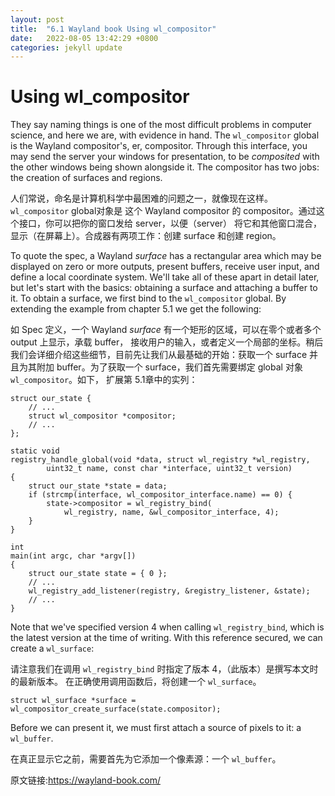 ```yaml
---
layout: post
title:  "6.1 Wayland book Using wl_compositor"
date:   2022-08-05 13:42:29 +0800
categories: jekyll update
---
```

# Using wl_compositor

They say naming things is one of the most difficult problems in computer
science, and here we are, with evidence in hand. The `wl_compositor` global is
the Wayland compositor's, er, compositor. Through this interface, you may
send the server your windows for presentation, to be *composited* with the
other windows being shown alongside it. The compositor has two jobs: the
creation of surfaces and regions.

人们常说，命名是计算机科学中最困难的问题之一，就像现在这样。`wl_compositor` global对象是
这个 Wayland compositor 的 compositor。通过这个接口，你可以把你的窗口发给 server，以便（server）
将它和其他窗口混合，显示（在屏幕上）。合成器有两项工作：创建 surface 和创建 region。


To quote the spec, a Wayland *surface* has a rectangular area which may be
displayed on zero or more outputs, present buffers, receive user input, and
define a local coordinate system. We'll take all of these apart in detail later,
but let's start with the basics: obtaining a surface and attaching a buffer to
it. To obtain a surface, we first bind to the `wl_compositor` global. By
extending the example from chapter 5.1 we get the following:

如 Spec 定义，一个 Wayland *surface* 有一个矩形的区域，可以在零个或者多个 output 上显示，承载 buffer，
接收用户的输入，或者定义一个局部的坐标。稍后我们会详细介绍这些细节，目前先让我们从最基础的开始：获取一个
surface 并且为其附加 buffer。为了获取一个 surface，我们首先需要绑定 global 对象 `wl_compositor`。如下，
扩展第 5.1章中的实列：

```
struct our_state {
    // ...
    struct wl_compositor *compositor;
    // ...
};

static void
registry_handle_global(void *data, struct wl_registry *wl_registry,
		uint32_t name, const char *interface, uint32_t version)
{
    struct our_state *state = data;
    if (strcmp(interface, wl_compositor_interface.name) == 0) {
        state->compositor = wl_registry_bind(
            wl_registry, name, &wl_compositor_interface, 4);
    }
}

int
main(int argc, char *argv[])
{
    struct our_state state = { 0 };
    // ...
    wl_registry_add_listener(registry, &registry_listener, &state);
    // ...
}
```

Note that we've specified version 4 when calling `wl_registry_bind`, which is
the latest version at the time of writing. With this reference secured, we can
create a `wl_surface`:

请注意我们在调用 `wl_registry_bind` 时指定了版本 4，（此版本）是撰写本文时的最新版本。
在正确使用调用函数后，将创建一个 `wl_surface`。

```
struct wl_surface *surface = wl_compositor_create_surface(state.compositor);
```

Before we can present it, we must first attach a source of pixels to it: a
`wl_buffer`.

在真正显示它之前，需要首先为它添加一个像素源：一个 `wl_buffer`。

原文链接:https://wayland-book.com/
